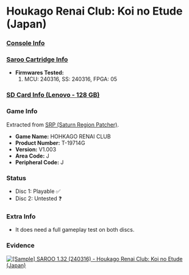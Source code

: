 # Houkago Renai Club: Koi no Etude (Japan)

### [Console Info](../../../../../Info/Consoles/VA13/README.md)

### [Saroo Cartridge Info](../../../../../Info/Cartridges/RetroGameParadiseStore/1.32F/README.md)

- <b>Firmwares Tested:</b>
  1. MCU: 240316, SS: 240316, FPGA: 05

### [SD Card Info (Lenovo - 128 GB)](../../../../../Info/SdCards/Lenovo/128GB/fat32/README.md)

### Game Info

Extracted from [SRP (Saturn Region Patcher)](https://segaxtreme.net/resources/saturn-region-patcher.81/download).

- <b>Game Name:</b> HOHKAGO RENAI CLUB
- <b>Product Number:</b> T-19714G
- <b>Version:</b> V1.003
- <b>Area Code:</b> J
- <b>Peripheral Code:</b> J

### Status

- Disc 1: Playable :white_check_mark:
- Disc 2: Untested :question:

### Extra Info

- It does need a full gameplay test on both discs.

### Evidence

[![[Sample] SAROO 1.32 (240316) - Houkago Renai Club: Koi no Etude (Japan)](https://img.youtube.com/vi/bIu0j0HMe-I/0.jpg)](https://www.youtube.com/watch?v=bIu0j0HMe-I)

